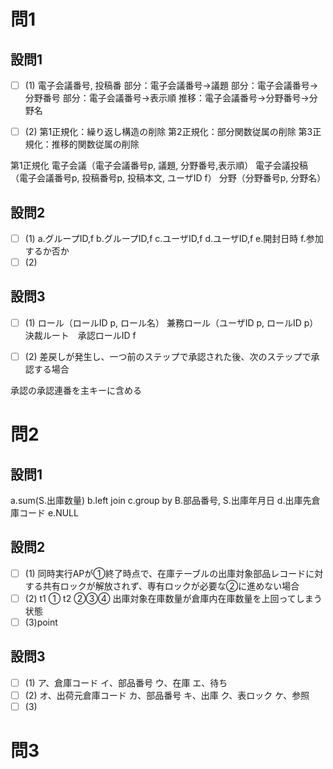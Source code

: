 # 問1

## 設問1

- [ ] (1)
電子会議番号, 投稿番
部分：電子会議番号→議題
部分：電子会議番号→分野番号
部分：電子会議番号→表示順
推移：電子会議番号→分野番号→分野名

- [ ] (2)
第1正規化：繰り返し構造の削除
第2正規化：部分関数従属の削除
第3正規化：推移的関数従属の削除

第1正規化
電子会議（電子会議番号p, 議題, 分野番号,表示順）
電子会議投稿（電子会議番号p, 投稿番号p, 投稿本文, ユーザID f）
分野（分野番号p, 分野名）

## 設問2

- [ ] (1)
a.グループID,f
b.グループID,f
c.ユーザID,f
d.ユーザID,f
e.開封日時
f.参加するか否か
- [ ] (2)

## 設問3

- [ ] (1)
ロール（ロールID p, ロール名）
兼務ロール（ユーザID p, ロールID p）
決裁ルート　承認ロールID f

- [ ] (2)
差戻しが発生し、一つ前のステップで承認された後、次のステップで承認する場合

承認の承認連番を主キーに含める

# 問2

## 設問1

a.sum(S.出庫数量)
b.left join
c.group by B.部品番号, S.出庫年月日
d.出庫先倉庫コード
e.NULL

## 設問2

- [ ] (1)
同時実行APが①終了時点で、在庫テーブルの出庫対象部品レコードに対する共有ロックが解放されず、専有ロックが必要な②に進めない場合
- [ ] (2)
t1 ①
t2 ②③④
出庫対象在庫数量が倉庫内在庫数量を上回ってしまう状態
- [ ] (3)point

## 設問3

- [ ] (1)
ア、倉庫コード
イ、部品番号
ウ、在庫
エ、待ち
- [ ] (2)
オ、出荷元倉庫コード
カ、部品番号
キ、出庫
ク、表ロック
ケ、参照
- [ ] (3)

# 問3
